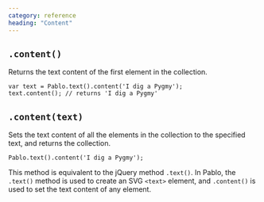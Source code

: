 ```yaml
---
category: reference
heading: "Content"
---
```


`.content()`
----------------

Returns the text content of the first element in the collection.

	var text = Pablo.text().content('I dig a Pygmy');
	text.content(); // returns 'I dig a Pygmy'


`.content(text)`
----------------

Sets the text content of all the elements in the collection to the specified text, and returns the collection.

	Pablo.text().content('I dig a Pygmy');

This method is equivalent to the jQuery method `.text()`. In Pablo, the `.text()` method is used to create an SVG `<text>` element, and `.content()` is used to set the text content of any element.


[jquery-text]: http://api.jquery.com/text/